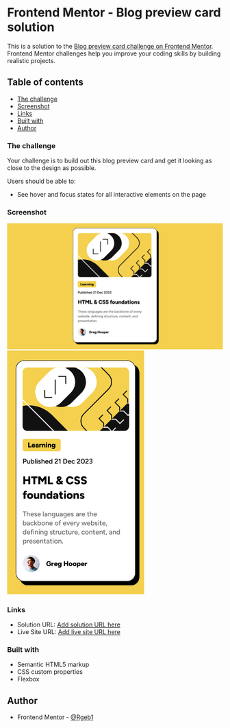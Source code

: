 # Frontend Mentor - Blog preview card solution

This is a solution to the [Blog preview card challenge on Frontend Mentor](https://www.frontendmentor.io/challenges/blog-preview-card-ckPaj01IcS). Frontend Mentor challenges help you improve your coding skills by building realistic projects. 

## Table of contents

  - [The challenge](#the-challenge)
  - [Screenshot](#screenshot)
  - [Links](#links)
  - [Built with](#built-with)
  - [Author](#author)


### The challenge

Your challenge is to build out this blog preview card and get it looking as close to the design as possible.

Users should be able to:

- See hover and focus states for all interactive elements on the page

### Screenshot

![](./assets/images/blog-preview-card-desktop.png "Desktop Design")
![](./assets/images/blog-preview-card-mobile.png "Mobile Design at 320px")


### Links

- Solution URL: [Add solution URL here](https://your-solution-url.com)
- Live Site URL: [Add live site URL here](
Frontend-Mentor-Blog-preview-card
)


### Built with

- Semantic HTML5 markup
- CSS custom properties
- Flexbox

## Author

- Frontend Mentor - [@Rgeb1](https://www.frontendmentor.io/profile/yourusername)
